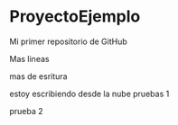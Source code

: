 # ProyectoEjemplo
Mi primer repositorio de GitHub

Mas lineas

mas de esritura

estoy escribiendo desde la nube
pruebas  1

prueba 2